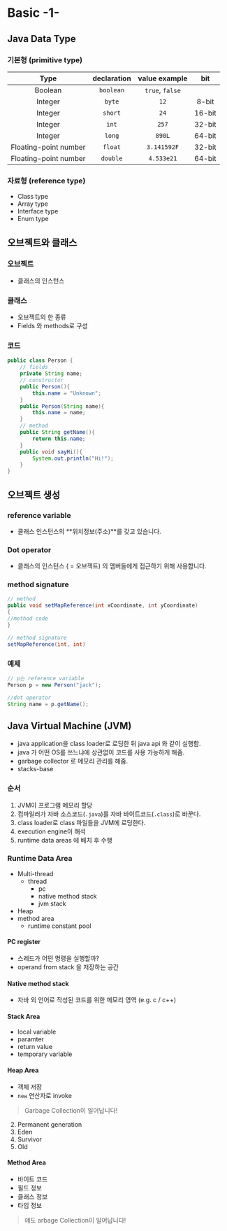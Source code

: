 # Basic -1-

## Java Data Type

### 기본형 (primitive type)

| Type | declaration | value example | bit |
|:---:|:---:|:---:|:---:|
| Boolean | `boolean` | `true`, `false` |  |
| Integer | `byte` | `12` | 8-bit |
| Integer | `short` | `24` | 16-bit |
| Integer | `int` | `257` | 32-bit |
| Integer | `long` | `890L` | 64-bit |
| Floating-point number | `float` | `3.141592F` | 32-bit |
| Floating-point number | `double` | `4.533e21` | 64-bit |

### 자료형 (reference type)

- Class type
- Array type
- Interface type
- Enum type

## 오브젝트와 클래스

### 오브젝트
- 클래스의 인스턴스

### 클래스
- 오브젝트의 한 종류
- Fields 와 methods로 구성

### 코드

```java
public class Person {
    // fields
    private String name;
    // constructor
    public Person(){
        this.name = "Unknown";
    }
    public Person(String name){
        this.name = name;
    }
    // method
    public String getName(){
        return this.name;
    }
    public void sayHi(){
        System.out.println("Hi!");
    }
}
```

## 오브젝트 생성

### reference variable

- 클래스 인스턴스의 **위치정보(주소)**를 갖고 있습니다.

### Dot operator

- 클래스의 인스턴스 ( = 오브젝트) 의 멤버들에게 접근하기 위해 사용합니다.

### method signature

```java
// method
public void setMapReference(int xCoordinate, int yCoordinate)
{
//method code
}

// method signature
setMapReference(int, int)
```
### 예제

```java
// p는 reference variable
Person p = new Person("jack");

//dot operator
String name = p.getName();
```


## Java Virtual Machine (JVM)

- java application을 class loader로 로딩한 뒤 java api 와 같이 실행함.
- java 가 어떤 OS를 쓰느냐에 상관없이 코드를 사용 가능하게 해줌.
- garbage collector 로 메모리 관리를 해줌.
- stacks-base

### 순서

1. JVM이 프로그램 메모리 할당
1. 컴파일러가 자바 소스코드(`.java`)를 자바 바이트코드(`.class`)로 바꾼다.
1. class loader로 class 파일들을 JVM에 로딩한다.
1. execution engine이 해석
1. runtime data areas 에 배치 후 수행

### Runtime Data Area

- Multi-thread
    - thread
        - pc
        - native method stack
        - jvm stack
- Heap
- method area
    - runtime constant pool

#### PC register

- 스레드가 어떤 명령을 실행할까?
- operand from stack 을 저장하는 공간

#### Native method stack

- 자바 외 언어로 작성된 코드를 위한 메모리 영역 (e.g. c / c++)

#### Stack Area

- local variable
- paramter
- return value
- temporary variable

#### Heap Area

- 객체 저장
- `new` 연산자로 invoke

> Garbage Collection이 일어납니다!

2. Permanent generation
2. Eden
2. Survivor
2. Old

#### Method Area

- 바이트 코드
- 필드 정보
- 클래스 정보
- 타입 정보

> 얘도 arbage Collection이 일어납니다!